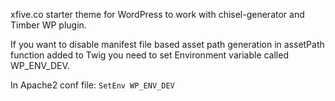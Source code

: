 xfive.co starter theme for WordPress to work with chisel-generator and Timber WP plugin.

If you want to disable manifest file based asset path generation in assetPath function added to Twig you need to set Environment variable called WP_ENV_DEV.

In Apache2 conf file:
`SetEnv WP_ENV_DEV`
